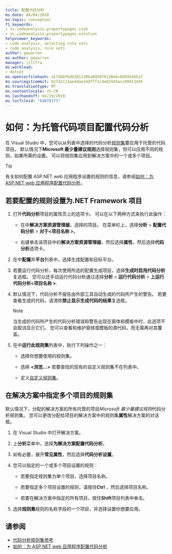 ```yaml
---
title: 配置代码分析
ms.date: 04/04/2018
ms.topic: conceptual
f1_keywords:
- vs.codeanalysis.propertypages.csvb
- vs.codeanalysis.propertypages.solution
helpviewer_keywords:
- code analysis, selecting rule sets
- code analysis, rule sets
author: gewarren
ms.author: gewarren
manager: jillfra
ms.workload:
- dotnet
ms.openlocfilehash: a17db8fbdb281139ba095070130e6c608954b5a7
ms.sourcegitcommit: 62f42113ae4dae1ddfff1c4e02445acc09913445
ms.translationtype: MT
ms.contentlocale: zh-CN
ms.lasthandoff: 04/29/2019
ms.locfileid: "64878173"
---
```

# <a name="how-to-configure-code-analysis-for-a-managed-code-project"></a>如何：为托管代码项目配置代码分析

在 Visual Studio 中，您可以从列表中选择的代码分析[规则集](../code-quality/rule-set-reference.md)要应用于托管的代码项目。 默认情况下**Microsoft 最少量建议规则**选择规则集，但可以应用不同的规则，如果所需的设置。 可以将规则集应用到解决方案中的一个或多个项目。

> [!TIP]
> 有关如何配置 ASP.NET web 应用程序设置的规则的信息，请参阅[如何：为 ASP.NET web 应用程序配置代码分析](../code-quality/how-to-configure-code-analysis-for-an-aspnet-web-application.md)。

## <a name="to-configure-a-rule-set-for-a-net-framework-project"></a>若要配置的规则设置为.NET Framework 项目

1. 打开**代码分析**项目的属性页上的选项卡。 可以在以下两种方式来执行此操作：

   - 在中**解决方案资源管理器**，选择的项目。 在菜单栏上，选择**分析** > **配置代码分析** > **对于\<项目名称 >**。

   - 右键单击该项目中的**解决方案资源管理器**，然后选择**属性**，然后选择**代码分析**选项卡。

1. 在中**配置**并**平台**列表中，选择生成配置和目标平台。

1. 若要运行代码分析，每次使用所选的配置生成项目，选择**生成时启用代码分析**复选框。 您可以还手动运行代码分析通过选择**分析** > **运行代码分析** > **上运行代码分析\<项目名称 >**.

1. 默认情况下，代码分析不报告由外部工具自动生成的代码所产生的警告。 若要查看生成的代码，请清除**禁止显示生成代码的结果**复选框。

    > [!NOTE]
    > 当生成的代码所产生的代码分析错误和警告出现在窗体和模板中时，此选项不会取消显示它们。 您可以查看和维护窗体或模板的源代码，而无需再对其覆盖。

1. 在中**运行此规则集**列表中，执行下列操作之一：

    - 选择你想要使用的规则集。

    - 选择 **\<浏览...>** 若要查找的现有的自定义规则集不在列表中。

    - 定义[自定义规则集](../code-quality/how-to-create-a-custom-rule-set.md)。

## <a name="specify-rule-sets-for-multiple-projects-in-a-solution"></a>在解决方案中指定多个项目的规则集

默认情况下，分配的解决方案的所有托管的项目*Microsoft 最少量建议规则*代码分析规则集。 您可以更改分配给项目的解决方案中的规则集**属性**解决方案的对话框。

1. 在 Visual Studio 中打开解决方案。

2. 上**分析**菜单中，选择**为解决方案配置代码分析**。

3. 如有必要，展开**常见属性**，然后选择**代码分析设置**。

4. 您可以指定的一个或多个项目设置的规则：

    - 若要指定规则集为单个项目，选择项目名称。

    - 若要指定多个项目设置的规则，请按住**Ctrl** ，然后选择项目名称。

    - 若要在解决方案中指定的所有项目，按住**Shift**项目列表中单击。

5. 选择**规则集**规则的名称字段的一个项目，并选择设置你想要应用。

## <a name="see-also"></a>请参阅

- [代码分析规则集参考](../code-quality/rule-set-reference.md)
- [如何：为 ASP.NET web 应用程序配置代码分析](../code-quality/how-to-configure-code-analysis-for-an-aspnet-web-application.md)
